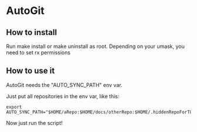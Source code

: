 # AutoGit

## How to install
Run
    make install
or
    make uninstall
as root.
Depending on your umask, you need to set rx permissions

## How to use it
AutoGit needs the "AUTO_SYNC_PATH" env var.

Just put all repositories in the env var, like this:

    export AUTO_SYNC_PATH="$HOME/aRepo:$HOME/docs/otherRepo:$HOME/.hiddenRepoForTODO"
	
Now just run the script! 
